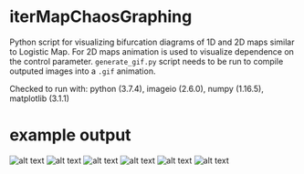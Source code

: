 # iterMapChaosGraphing
Python script for visualizing bifurcation diagrams of 1D and 2D maps similar to Logistic Map.
For 2D maps animation is used to visualize dependence on the control parameter. `generate_gif.py` script needs to be run to compile outputed images into a `.gif` animation.

Checked to run with: python (3.7.4), imageio (2.6.0), numpy (1.16.5), matplotlib (3.1.1)
# example output
![alt text](https://github.com/ZeroFourEightTwelve24/iterMapChaosGraphing/blob/master/some_output/movie_1.gif?raw=true)
![alt text](https://github.com/ZeroFourEightTwelve24/iterMapChaosGraphing/blob/master/some_output/Figure_9a.png?raw=true)
![alt text](https://github.com/ZeroFourEightTwelve24/iterMapChaosGraphing/blob/master/some_output/Figure_9a.png?raw=true)
![alt text](https://github.com/ZeroFourEightTwelve24/iterMapChaosGraphing/blob/master/some_output/Figure_9b.png?raw=true)
![alt text](https://github.com/ZeroFourEightTwelve24/iterMapChaosGraphing/blob/master/some_output/Figure_0.png?raw=true)
![alt text](https://github.com/ZeroFourEightTwelve24/iterMapChaosGraphing/blob/master/some_output/Figure_1.png?raw=true)
